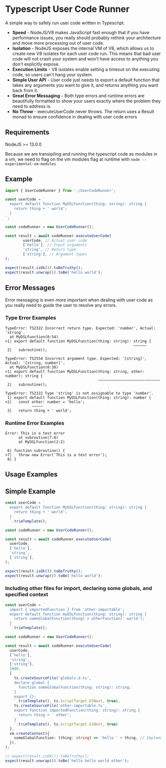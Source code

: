 # Typescript User Code Runner

A simple way to safely run user code written in Typescript.

- **Speed** - NodeJS/V8 makes JavaScript fast enough that if you have performance issues, you really should probably
  rethink your architecture and move more processing out of user code.
- **Isolation** - NodeJS exposes the internal VM of V8, which allows us to create new V8 isolates for each user code run.
  This means that bad user code will not crash your system and won't have access to anything you don't explicitly expose.
- **Execution Limits** - V8 isolates enable setting a timeout on the executing code, so users can't hang your system.
- **Simple User API** - User code just needs to export a default function that takes any arguments you want to give it,
  and returns anything you want back from it.
- **Great Error Messaging** - Both type errors and runtime errors are beautifully formatted to show your users exactly
  where the problem they need to address is.
- **No Throw** - executeUserCode never throws. The return uses a Result monad to ensure confidence in dealing with user code errors


## Requirements

NodeJS >= 13.0.0

Because we are transipiling and running the typescript code as modules in a vm, we need to flag on the vm modules flag at runtime with
```node --experimental-vm-modules```

## Example

```ts
import { UserCodeRunner } from './UserCodeRunner';

const userCode = `
  export default function MyDSLFunction(thing: string): string {
    return thing + ' world';
  }
`;

const codeRunner = new UserCodeRunner();

const result = await codeRunner.executeUserCode(
        userCode, // Actual user code
        ['hello'], // Input arguments
        'string', // Return type
        ['string'], // Argument types
);

expect(result.isOk()).toBeTruthy();
expect(result.unwrap()).toBe('hello world');
```

## Error Messages
Error messaging is even more important when dealing with user code as you really need to guide the user to resolve any errors.

### Type Error Examples

```
TypeError: TS2322 Incorrect return type. Expected: 'number', Actual: 'string'.
  at MyDSLFunction(0:54)
>1| export default function MyDSLFunction(thing: string): string {
                                                          ~~~~~~
 2|   subroutine();
```

```
TypeError: TS2554 Incorrect argument type. Expected: '[string]', Actual: '[string, number]'.
  at MyDSLFunction(0:38)
>1| export default function MyDSLFunction(thing: string, other: number): string {
                                          ~~~~~~~~~~~~~~~~~~~~~~~~~~~~
 2|   subroutine();

```

```
TypeError: TS2322 Type 'string' is not assignable to type 'number'.
 1| export default function MyDSLFunction(thing: string): number {
>2|   const other: number = 'hello';
            ~~~~~
 3|   return thing + ' world';
```

### Runtime Error Examples

```
Error: This is a test error
      at subroutine(7:8)
      at MyDSLFunction(2:2)

 6| function subroutine() {
>7|   throw new Error('This is a test error');
 8| }
```

## Usage Examples

## Simple Example
```ts
const userCode = `
  export default function MyDSLFunction(thing: string): string {
    return thing + ' world';
  }
  `.trimTemplate();

const codeRunner = new UserCodeRunner();

const result = await codeRunner.executeUserCode(
  userCode,
  ['hello'],
  'string',
  ['string'],
);

expect(result.isOk()).toBeTruthy();
expect(result.unwrap()).toBe('hello world');
```

### Including other files for import, declaring some globals, and specified context
```ts
const userCode = `
  import { importedFunction } from 'other-importable';
  export default function myDSLFunction(thing: string): string {
    return someGlobalFunction(thing) + otherFunction(' world');
  }
  `.trimTemplate();

const codeRunner = new UserCodeRunner();

const result = await codeRunner.executeUserCode(
  userCode,
  ['hello'],
  'string',
  ['string'],
  1000,
  [
    ts.createSourceFile('globals.d.ts', `
    declare global {
      function someGlobalFunction(thing: string): string;
    }
    export {};
    `.trimTemplate(), ts.ScriptTarget.ESNext, true),
    ts.createSourceFile('other-importable.ts', `
    export function importedFunction(thing: string): string {
      return thing + ' other';
    }
    `.trimTemplate(), ts.ScriptTarget.ESNext, true)
  ],
  vm.createContext({
    someGlobalFunction: (thing: string) => 'hello ' + thing, // Implementation injected to global namespace here
  }),
);

// expect(result.isOk()).toBeTruthy();
expect(result.unwrap()).toBe('hello hello world other');
```
